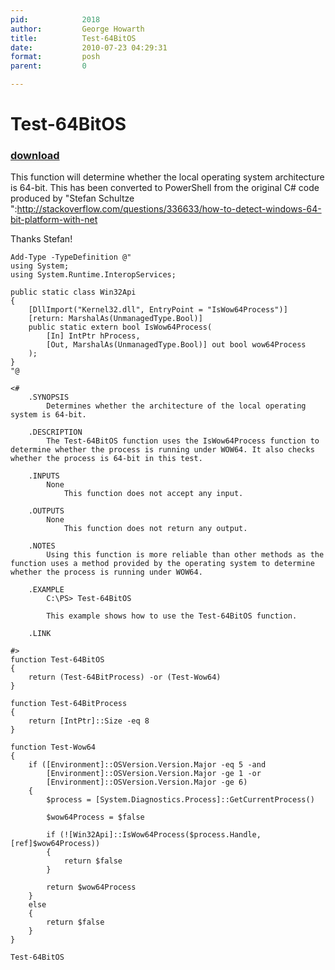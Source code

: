 ```yaml
---
pid:            2018
author:         George Howarth
title:          Test-64BitOS
date:           2010-07-23 04:29:31
format:         posh
parent:         0

---
```


# Test-64BitOS

### [download](Scripts\2018.ps1)

This function will determine whether the local operating system architecture is 64-bit. This has been converted to PowerShell from the original C# code produced by "Stefan Schultze
":http://stackoverflow.com/questions/336633/how-to-detect-windows-64-bit-platform-with-net

Thanks Stefan!

```posh
Add-Type -TypeDefinition @"
using System;
using System.Runtime.InteropServices;

public static class Win32Api
{
    [DllImport("Kernel32.dll", EntryPoint = "IsWow64Process")]
    [return: MarshalAs(UnmanagedType.Bool)]
    public static extern bool IsWow64Process(
        [In] IntPtr hProcess,
        [Out, MarshalAs(UnmanagedType.Bool)] out bool wow64Process
    );
}
"@

<#
    .SYNOPSIS
        Determines whether the architecture of the local operating system is 64-bit.

    .DESCRIPTION
        The Test-64BitOS function uses the IsWow64Process function to determine whether the process is running under WOW64. It also checks whether the process is 64-bit in this test.

    .INPUTS
        None
            This function does not accept any input.

    .OUTPUTS
        None
            This function does not return any output.

    .NOTES
        Using this function is more reliable than other methods as the function uses a method provided by the operating system to determine whether the process is running under WOW64.
                    
    .EXAMPLE
        C:\PS> Test-64BitOS
        
        This example shows how to use the Test-64BitOS function.
        
    .LINK
        
#>
function Test-64BitOS
{
    return (Test-64BitProcess) -or (Test-Wow64)
}

function Test-64BitProcess
{
    return [IntPtr]::Size -eq 8
}

function Test-Wow64
{
    if ([Environment]::OSVersion.Version.Major -eq 5 -and 
        [Environment]::OSVersion.Version.Major -ge 1 -or 
        [Environment]::OSVersion.Version.Major -ge 6)
    {
        $process = [System.Diagnostics.Process]::GetCurrentProcess()
        
        $wow64Process = $false
        
        if (![Win32Api]::IsWow64Process($process.Handle, [ref]$wow64Process))
        {
            return $false
        }
        
        return $wow64Process
    }
    else
    {
        return $false
    }
}

Test-64BitOS
```
